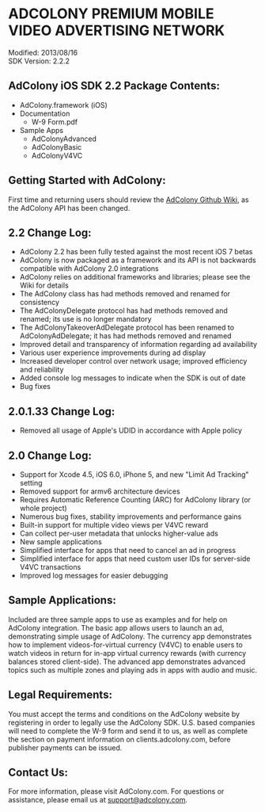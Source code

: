 ADCOLONY PREMIUM MOBILE VIDEO ADVERTISING NETWORK
==================================================
Modified: 2013/08/16  
SDK Version: 2.2.2  


AdColony iOS SDK 2.2 Package Contents:
---------------------------------------
* AdColony.framework (iOS)
* Documentation
  * W-9 Form.pdf
* Sample Apps
  * AdColonyAdvanced
  * AdColonyBasic
  * AdColonyV4VC


Getting Started with AdColony:
----------------------------------
First time and returning users should review the [AdColony Github Wiki](https://github.com/AdColony/AdColony-iOS-SDK/wiki), as the AdColony API has been changed.


2.2 Change Log:
----------------------------------
* AdColony 2.2 has been fully tested against the most recent iOS 7 betas
* AdColony is now packaged as a framework and its API is not backwards compatible with AdColony 2.0 integrations
* AdColony relies on additional frameworks and libraries; please see the Wiki for details
* The AdColony class has had methods removed and renamed for consistency
* The AdColonyDelegate protocol has had methods removed and renamed; its use is no longer mandatory
* The AdColonyTakeoverAdDelegate protocol has been renamed to AdColonyAdDelegate; it has had methods removed and renamed
* Improved detail and transparency of information regarding ad availability
* Various user experience improvements during ad display
* Increased developer control over network usage; improved efficiency and reliability
* Added console log messages to indicate when the SDK is out of date
* Bug fixes

2.0.1.33 Change Log:
----------------------------------
* Removed all usage of Apple's UDID in accordance with Apple policy

2.0 Change Log:
----------------------------------
* Support for Xcode 4.5, iOS 6.0, iPhone 5, and new "Limit Ad Tracking" setting
* Removed support for armv6 architecture devices
* Requires Automatic Reference Counting (ARC) for AdColony library (or whole project)
* Numerous bug fixes, stability improvements and performance gains
* Built-in support for multiple video views per V4VC reward
* Can collect per-user metadata that unlocks higher-value ads
* New sample applications
* Simplified interface for apps that need to cancel an ad in progress
* Simplified interface for apps that need custom user IDs for server-side V4VC transactions
* Improved log messages for easier debugging


Sample Applications:
----------------------------------
Included are three sample apps to use as examples and for help on AdColony integration. The basic app allows users to launch an ad, demonstrating simple usage of AdColony. The currency app demonstrates how to implement videos-for-virtual currency (V4VC) to enable users to watch videos in return for in-app virtual currency rewards (with currency balances stored client-side). The advanced app demonstrates advanced topics such as multiple zones and playing ads in apps with audio and music. 


Legal Requirements:
----------------------------------
You must accept the terms and conditions on the AdColony website by registering in order to legally use the AdColony SDK. U.S. based companies will need to complete the W-9 form and send it to us, as well as complete the section on payment information on clients.adcolony.com, before publisher payments can be issued.


Contact Us:
----------------------------------
For more information, please visit AdColony.com. For questions or assistance, please email us at support@adcolony.com.

